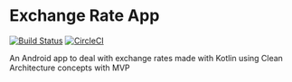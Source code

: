 # Exchange Rate App
[![Build Status](https://travis-ci.org/vinicius-pmoleta/exchange-rate.svg?branch=master)](https://travis-ci.org/vinicius-pmoleta/exchange-rate) [![CircleCI](https://circleci.com/gh/vinicius-pmoleta/exchange-rate.svg?style=svg)](https://circleci.com/gh/vinicius-pmoleta/exchange-rate)

An Android app to deal with exchange rates made with Kotlin using Clean Architecture concepts with MVP
